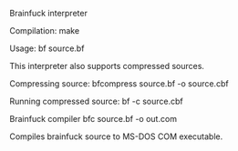 Brainfuck interpreter

Compilation: 
  make
  
Usage:
  bf source.bf
  

This interpreter also supports compressed sources. 

Compressing source:
  bfcompress source.bf -o source.cbf
  
Running compressed source:
  bf -c source.cbf

Brainfuck compiler
    bfc source.bf -o out.com

Compiles brainfuck source to MS-DOS COM executable.